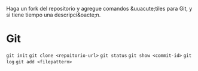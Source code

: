 Haga un fork del repositorio y agregue comandos &uuacute;tiles para Git, y si tiene tiempo una descripci&oacte;n.

# Git

`git init`
`git clone <repoitorio-url>`
`git status`
`git show <commit-id>`
`git log`
`git add <filepattern>`
